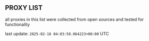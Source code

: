 ## PROXY LIST

all proxies in this list were collected from open sources and tested for functionality

last update: `2025-02-16 04:03:50.064223+00:00` UTC